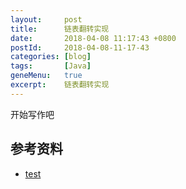 ```yaml
---
layout:     post
title:      链表翻转实现
date:       2018-04-08 11:17:43 +0800
postId:     2018-04-08-11-17-43
categories: [blog]
tags:       [Java]
geneMenu:   true
excerpt:    链表翻转实现
---
```


开始写作吧

## 参考资料

* [test](test.html)

```java
```
